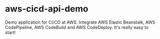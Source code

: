 # aws-cicd-api-demo

Demo application for CI/CD at AWS. Integrate AWS Elastic Beanstalk, AWS CodePipeline, AWS CodeBuild and AWS CodeDeploy. 
It's really easy to start!
